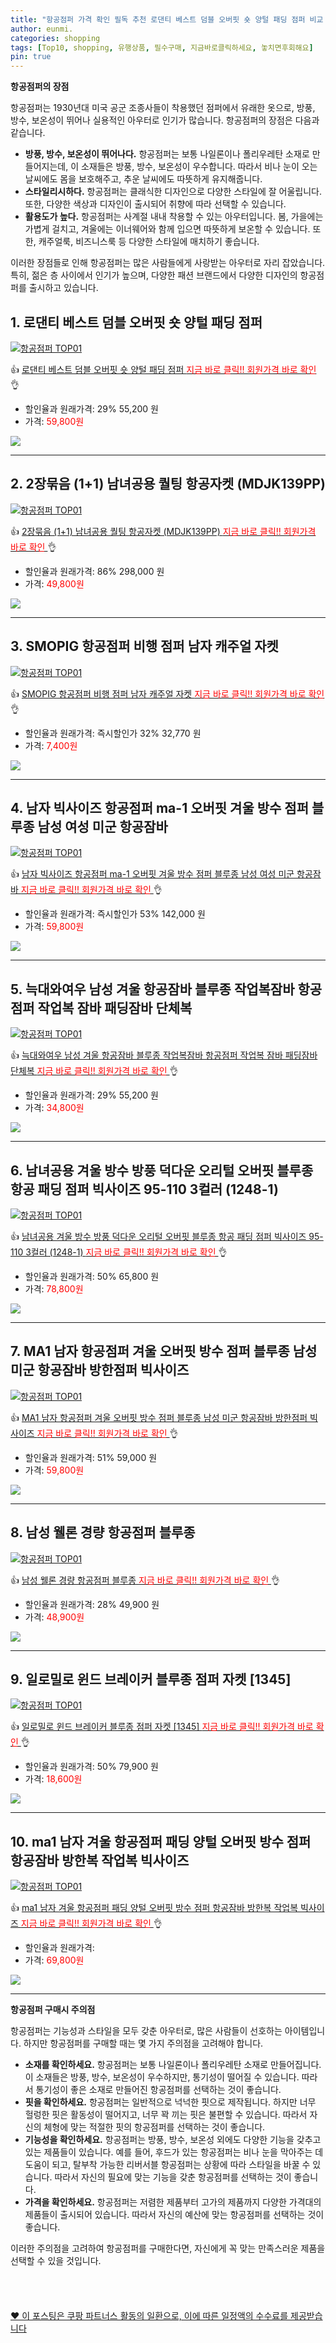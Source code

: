 ```yaml
---
title: "항공점퍼 가격 확인 필독 추천 로댄티 베스트 덤블 오버핏 숏 양털 패딩 점퍼 비교 장점 구매가이드"
author: eunmi.
categories: shopping
tags: [Top10, shopping, 유행상품, 필수구매, 지금바로클릭하세요, 놓치면후회해요]
pin: true
---
```

**항공점퍼의 장점**

항공점퍼는 1930년대 미국 공군 조종사들이 착용했던 점퍼에서 유래한 옷으로, 방풍, 방수, 보온성이 뛰어나 실용적인 아우터로 인기가 많습니다. 항공점퍼의 장점은 다음과 같습니다.

* **방풍, 방수, 보온성이 뛰어나다.** 항공점퍼는 보통 나일론이나 폴리우레탄 소재로 만들어지는데, 이 소재들은 방풍, 방수, 보온성이 우수합니다. 따라서 비나 눈이 오는 날씨에도 몸을 보호해주고, 추운 날씨에도 따뜻하게 유지해줍니다.
* **스타일리시하다.** 항공점퍼는 클래식한 디자인으로 다양한 스타일에 잘 어울립니다. 또한, 다양한 색상과 디자인이 출시되어 취향에 따라 선택할 수 있습니다.
* **활용도가 높다.** 항공점퍼는 사계절 내내 착용할 수 있는 아우터입니다. 봄, 가을에는 가볍게 걸치고, 겨울에는 이너웨어와 함께 입으면 따뜻하게 보온할 수 있습니다. 또한, 캐주얼룩, 비즈니스룩 등 다양한 스타일에 매치하기 좋습니다.

이러한 장점들로 인해 항공점퍼는 많은 사람들에게 사랑받는 아우터로 자리 잡았습니다. 특히, 젊은 층 사이에서 인기가 높으며, 다양한 패션 브랜드에서 다양한 디자인의 항공점퍼를 출시하고 있습니다.

   

## 1. 로댄티 베스트 덤블 오버핏 숏 양털 패딩 점퍼

[![항공점퍼 TOP01](https://thumbnail9.coupangcdn.com/thumbnails/remote/230x230ex/image/vendor_inventory/fe61/f8bd7efbe30ad10f13e406938d5cb15dc67135f01ea8036b62c601c2402a.jpg)](https://link.coupang.com/re/AFFSDP?lptag=AF3617701&subid=GithubCoopas&pageKey=6807280652&traceid=V0-153&itemId=16092571641&vendorItemId=83290217944)


👍 [로댄티 베스트 덤블 오버핏 숏 양털 패딩 점퍼 <font color=red> 지금 바로 클릭!! 회원가격 바로 확인 </font> ](https://link.coupang.com/re/AFFSDP?lptag=AF3617701&subid=GithubCoopas&pageKey=6807280652&traceid=V0-153&itemId=16092571641&vendorItemId=83290217944) 👌 


- 할인율과 원래가격: 29%  55,200   원
- 가격: <span style='color:red'>59,800원</span>

[![](/discount_price.png)](https://link.coupang.com/re/AFFSDP?lptag=AF3617701&subid=GithubCoopas&pageKey=6807280652&traceid=V0-153&itemId=16092571641&vendorItemId=83290217944)

---


   

## 2. 2장묶음 (1+1) 남녀공용 퀄팅 항공자켓 (MDJK139PP)

[![항공점퍼 TOP01](https://thumbnail10.coupangcdn.com/thumbnails/remote/230x230ex/image/vendor_inventory/7333/8dad2a46f412437330f2ecb4cb3ae838cd5f138677d87e78b5c0fd401d87.jpg)](https://link.coupang.com/re/AFFSDP?lptag=AF3617701&subid=GithubCoopas&pageKey=7104392753&traceid=V0-153&itemId=17742310386&vendorItemId=87010518079)


👍 [2장묶음 (1+1) 남녀공용 퀄팅 항공자켓 (MDJK139PP) <font color=red> 지금 바로 클릭!! 회원가격 바로 확인 </font> ](https://link.coupang.com/re/AFFSDP?lptag=AF3617701&subid=GithubCoopas&pageKey=7104392753&traceid=V0-153&itemId=17742310386&vendorItemId=87010518079) 👌 


- 할인율과 원래가격: 86%  298,000   원
- 가격: <span style='color:red'>49,800원</span>

[![](/discount_price.png)](https://link.coupang.com/re/AFFSDP?lptag=AF3617701&subid=GithubCoopas&pageKey=7104392753&traceid=V0-153&itemId=17742310386&vendorItemId=87010518079)

---


   

## 3. SMOPIG 항공점퍼 비행 점퍼 남자 캐주얼 자켓

[![항공점퍼 TOP01](https://thumbnail8.coupangcdn.com/thumbnails/remote/230x230ex/image/vendor_inventory/a5da/c2ee026eba96c9fa17880443bc4ee66065be87ce03cf5d34001aa7f6a51e.jpg)](https://link.coupang.com/re/AFFSDP?lptag=AF3617701&subid=GithubCoopas&pageKey=6283623915&traceid=V0-153&itemId=12914867328&vendorItemId=87749496316)


👍 [SMOPIG 항공점퍼 비행 점퍼 남자 캐주얼 자켓 <font color=red> 지금 바로 클릭!! 회원가격 바로 확인 </font> ](https://link.coupang.com/re/AFFSDP?lptag=AF3617701&subid=GithubCoopas&pageKey=6283623915&traceid=V0-153&itemId=12914867328&vendorItemId=87749496316) 👌 


- 할인율과 원래가격: 즉시할인가 32%  32,770   원
- 가격: <span style='color:red'>7,400원</span>

[![](/discount_price.png)](https://link.coupang.com/re/AFFSDP?lptag=AF3617701&subid=GithubCoopas&pageKey=6283623915&traceid=V0-153&itemId=12914867328&vendorItemId=87749496316)

---


   

## 4. 남자 빅사이즈 항공점퍼 ma-1 오버핏 겨울 방수 점퍼 블루종 남성 여성 미군 항공잠바

[![항공점퍼 TOP01](https://thumbnail8.coupangcdn.com/thumbnails/remote/230x230ex/image/vendor_inventory/d6aa/ebaeb7b038e6996b0ac0d93a840db7e23ec131167e33d153a5c2437093c8.jpg)](https://link.coupang.com/re/AFFSDP?lptag=AF3617701&subid=GithubCoopas&pageKey=6804700663&traceid=V0-153&itemId=16077778182&vendorItemId=83276889328)


👍 [남자 빅사이즈 항공점퍼 ma-1 오버핏 겨울 방수 점퍼 블루종 남성 여성 미군 항공잠바 <font color=red> 지금 바로 클릭!! 회원가격 바로 확인 </font> ](https://link.coupang.com/re/AFFSDP?lptag=AF3617701&subid=GithubCoopas&pageKey=6804700663&traceid=V0-153&itemId=16077778182&vendorItemId=83276889328) 👌 


- 할인율과 원래가격: 즉시할인가 53%  142,000   원
- 가격: <span style='color:red'>59,800원</span>

[![](/discount_price.png)](https://link.coupang.com/re/AFFSDP?lptag=AF3617701&subid=GithubCoopas&pageKey=6804700663&traceid=V0-153&itemId=16077778182&vendorItemId=83276889328)

---


   

## 5. 늑대와여우 남성 겨울 항공잠바 블루종 작업복잠바 항공점퍼 작업복 잠바 패딩잠바 단체복

[![항공점퍼 TOP01](https://thumbnail10.coupangcdn.com/thumbnails/remote/230x230ex/image/vendor_inventory/cd12/faa7fc6b27233a1e76d5d1cc2e91e658bf20038c94a602ebbcac430801df.jpg)](https://link.coupang.com/re/AFFSDP?lptag=AF3617701&subid=GithubCoopas&pageKey=7689738794&traceid=V0-153&itemId=20560557297&vendorItemId=87636441057)


👍 [늑대와여우 남성 겨울 항공잠바 블루종 작업복잠바 항공점퍼 작업복 잠바 패딩잠바 단체복 <font color=red> 지금 바로 클릭!! 회원가격 바로 확인 </font> ](https://link.coupang.com/re/AFFSDP?lptag=AF3617701&subid=GithubCoopas&pageKey=7689738794&traceid=V0-153&itemId=20560557297&vendorItemId=87636441057) 👌 


- 할인율과 원래가격: 29%  55,200   원
- 가격: <span style='color:red'>34,800원</span>

[![](/discount_price.png)](https://link.coupang.com/re/AFFSDP?lptag=AF3617701&subid=GithubCoopas&pageKey=7689738794&traceid=V0-153&itemId=20560557297&vendorItemId=87636441057)

---


   

## 6. 남녀공용 겨울 방수 방풍 덕다운 오리털 오버핏 블루종 항공 패딩 점퍼 빅사이즈 95-110 3컬러 (1248-1)

[![항공점퍼 TOP01](https://thumbnail10.coupangcdn.com/thumbnails/remote/230x230ex/image/vendor_inventory/34fc/dcc4f2e33c95fa513fdcab97c50c4a8f05135e29f4cb556792b20df197ae.png)](https://link.coupang.com/re/AFFSDP?lptag=AF3617701&subid=GithubCoopas&pageKey=6868378003&traceid=V0-153&itemId=16422459323&vendorItemId=72324248293)


👍 [남녀공용 겨울 방수 방풍 덕다운 오리털 오버핏 블루종 항공 패딩 점퍼 빅사이즈 95-110 3컬러 (1248-1) <font color=red> 지금 바로 클릭!! 회원가격 바로 확인 </font> ](https://link.coupang.com/re/AFFSDP?lptag=AF3617701&subid=GithubCoopas&pageKey=6868378003&traceid=V0-153&itemId=16422459323&vendorItemId=72324248293) 👌 


- 할인율과 원래가격: 50%  65,800   원
- 가격: <span style='color:red'>78,800원</span>

[![](/discount_price.png)](https://link.coupang.com/re/AFFSDP?lptag=AF3617701&subid=GithubCoopas&pageKey=6868378003&traceid=V0-153&itemId=16422459323&vendorItemId=72324248293)

---


   

## 7. MA1 남자 항공점퍼 겨울 오버핏 방수 점퍼 블루종 남성 미군 항공잠바 방한점퍼 빅사이즈

[![항공점퍼 TOP01](https://thumbnail7.coupangcdn.com/thumbnails/remote/230x230ex/image/vendor_inventory/f781/9ac46a95d62eb667003e9f87dd64dfa1d2116c38a47317564c9cf0191615.jpg)](https://link.coupang.com/re/AFFSDP?lptag=AF3617701&subid=GithubCoopas&pageKey=6804405687&traceid=V0-153&itemId=16076047308&vendorItemId=83275589068)


👍 [MA1 남자 항공점퍼 겨울 오버핏 방수 점퍼 블루종 남성 미군 항공잠바 방한점퍼 빅사이즈 <font color=red> 지금 바로 클릭!! 회원가격 바로 확인 </font> ](https://link.coupang.com/re/AFFSDP?lptag=AF3617701&subid=GithubCoopas&pageKey=6804405687&traceid=V0-153&itemId=16076047308&vendorItemId=83275589068) 👌 


- 할인율과 원래가격: 51%  59,000   원
- 가격: <span style='color:red'>59,800원</span>

[![](/discount_price.png)](https://link.coupang.com/re/AFFSDP?lptag=AF3617701&subid=GithubCoopas&pageKey=6804405687&traceid=V0-153&itemId=16076047308&vendorItemId=83275589068)

---


   

## 8. 남성 웰론 경량 항공점퍼 블루종

[![항공점퍼 TOP01](https://thumbnail9.coupangcdn.com/thumbnails/remote/230x230ex/image/vendor_inventory/5a15/534da7f8573a8480620d50187486fb90e2f54333f1f37da1a49c788e1bcc.png)](https://link.coupang.com/re/AFFSDP?lptag=AF3617701&subid=GithubCoopas&pageKey=7704345993&traceid=V0-153&itemId=20635699904&vendorItemId=87710086949)


👍 [남성 웰론 경량 항공점퍼 블루종 <font color=red> 지금 바로 클릭!! 회원가격 바로 확인 </font> ](https://link.coupang.com/re/AFFSDP?lptag=AF3617701&subid=GithubCoopas&pageKey=7704345993&traceid=V0-153&itemId=20635699904&vendorItemId=87710086949) 👌 


- 할인율과 원래가격: 28%  49,900   원
- 가격: <span style='color:red'>48,900원</span>

[![](/discount_price.png)](https://link.coupang.com/re/AFFSDP?lptag=AF3617701&subid=GithubCoopas&pageKey=7704345993&traceid=V0-153&itemId=20635699904&vendorItemId=87710086949)

---


   

## 9. 일로밀로 윈드 브레이커 블루종 점퍼 자켓 [1345]

[![항공점퍼 TOP01](https://thumbnail6.coupangcdn.com/thumbnails/remote/230x230ex/image/vendor_inventory/2f20/7d9adfcfb25cd067140e1d2e3ee88a3782251a6b20758f627283abd63212.jpg)](https://link.coupang.com/re/AFFSDP?lptag=AF3617701&subid=GithubCoopas&pageKey=7685471383&traceid=V0-153&itemId=20537464192&vendorItemId=87614149738)


👍 [일로밀로 윈드 브레이커 블루종 점퍼 자켓 [1345] <font color=red> 지금 바로 클릭!! 회원가격 바로 확인 </font> ](https://link.coupang.com/re/AFFSDP?lptag=AF3617701&subid=GithubCoopas&pageKey=7685471383&traceid=V0-153&itemId=20537464192&vendorItemId=87614149738) 👌 


- 할인율과 원래가격: 50%  79,900   원
- 가격: <span style='color:red'>18,600원</span>

[![](/discount_price.png)](https://link.coupang.com/re/AFFSDP?lptag=AF3617701&subid=GithubCoopas&pageKey=7685471383&traceid=V0-153&itemId=20537464192&vendorItemId=87614149738)

---


   

## 10. ma1 남자 겨울 항공점퍼 패딩 양털 오버핏 방수 점퍼 항공잠바 방한복 작업복 빅사이즈

[![항공점퍼 TOP01](https://thumbnail6.coupangcdn.com/thumbnails/remote/230x230ex/image/vendor_inventory/cfc2/aa3de268efad5df7d797fc97d1d63d99e16bcaaa1e5283c150b501d57925.jpg)](https://link.coupang.com/re/AFFSDP?lptag=AF3617701&subid=GithubCoopas&pageKey=6939235218&traceid=V0-153&itemId=16821196860&vendorItemId=84001306802)


👍 [ma1 남자 겨울 항공점퍼 패딩 양털 오버핏 방수 점퍼 항공잠바 방한복 작업복 빅사이즈 <font color=red> 지금 바로 클릭!! 회원가격 바로 확인 </font> ](https://link.coupang.com/re/AFFSDP?lptag=AF3617701&subid=GithubCoopas&pageKey=6939235218&traceid=V0-153&itemId=16821196860&vendorItemId=84001306802) 👌 


- 할인율과 원래가격: 
- 가격: <span style='color:red'>69,800원</span>

[![](/discount_price.png)](https://link.coupang.com/re/AFFSDP?lptag=AF3617701&subid=GithubCoopas&pageKey=6939235218&traceid=V0-153&itemId=16821196860&vendorItemId=84001306802)

---
**항공점퍼 구매시 주의점**

항공점퍼는 기능성과 스타일을 모두 갖춘 아우터로, 많은 사람들이 선호하는 아이템입니다. 하지만 항공점퍼를 구매할 때는 몇 가지 주의점을 고려해야 합니다.

* **소재를 확인하세요.** 항공점퍼는 보통 나일론이나 폴리우레탄 소재로 만들어집니다. 이 소재들은 방풍, 방수, 보온성이 우수하지만, 통기성이 떨어질 수 있습니다. 따라서 통기성이 좋은 소재로 만들어진 항공점퍼를 선택하는 것이 좋습니다.
* **핏을 확인하세요.** 항공점퍼는 일반적으로 넉넉한 핏으로 제작됩니다. 하지만 너무 헐렁한 핏은 활동성이 떨어지고, 너무 꽉 끼는 핏은 불편할 수 있습니다. 따라서 자신의 체형에 맞는 적절한 핏의 항공점퍼를 선택하는 것이 좋습니다.
* **기능성을 확인하세요.** 항공점퍼는 방풍, 방수, 보온성 외에도 다양한 기능을 갖추고 있는 제품들이 있습니다. 예를 들어, 후드가 있는 항공점퍼는 비나 눈을 막아주는 데 도움이 되고, 탈부착 가능한 리버서블 항공점퍼는 상황에 따라 스타일을 바꿀 수 있습니다. 따라서 자신의 필요에 맞는 기능을 갖춘 항공점퍼를 선택하는 것이 좋습니다.
* **가격을 확인하세요.** 항공점퍼는 저렴한 제품부터 고가의 제품까지 다양한 가격대의 제품들이 출시되어 있습니다. 따라서 자신의 예산에 맞는 항공점퍼를 선택하는 것이 좋습니다.

이러한 주의점을 고려하여 항공점퍼를 구매한다면, 자신에게 꼭 맞는 만족스러운 제품을 선택할 수 있을 것입니다.<br><br><br><br><br> [ ❤  이 포스팅은 쿠팡 파트너스 활동의 일환으로, 이에 따른 일정액의 수수료를 제공받습니다](https://link.coupang.com/a/bcEFyh)